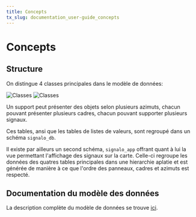 ```yaml
---
title: Concepts
tx_slug: documentation_user-guide_concepts
---
```


# Concepts
## Structure

On distingue 4 classes principales dans le modèle de données:
<!--
https://www.plantuml.com/plantuml/duml/JSj12i8m48NX_PpYaQMGXJUe6o_G4uHsZ85CKYQJXOft5ws1hlw1RzxKBAXroPJvPh0AJV5kM9FoOgaMeYM7rZ3tRQjgU14GkGgRFkWzzF9CqdSCl_DBO-BE3jvxk9CRZ_JlaQuQX45xZZ2dM6ZYidR97m00
@startuml
left to right direction
class Support { geometry }
class Azimut { azimut }
Support "1" --- "*" Azimut
Azimut "1" --- "*" Frame
Frame "1" --- "*" Sign
@enduml
-->

![Classes](../assets/images/signalo_classes.png#only-light)
![Classes](../assets/images/signalo_classes_dark.png#only-dark)

Un support peut présenter des objets selon plusieurs azimuts, chacun pouvant présenter plusieurs cadres, chacun pouvant supporter plusieurs signaux.

Ces tables, ansi que les tables de listes de valeurs, sont regroupé dans un schéma `signalo_db`.

Il existe par ailleurs un second schéma, `signalo_app` offrant quant à lui la vue permettant l'affichage des signaux sur la carte. Celle-ci regroupe les données des quatres tables principales dans une hierarchie aplatie et est générée de manière à ce que l'ordre des panneaux, cadres et azimuts est respecté.

  
## Documentation du modèle des données

La description complète du modèle de données se trouve [ici](https://www.signalo.ch/model-documentation).
